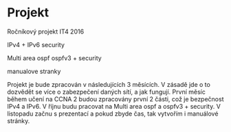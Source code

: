 # Projekt
Ročníkový projekt IT4 2016

IPv4 + IPv6 security

Multi area ospf
ospfv3 + security

manualove stranky

Projekt je bude zpracován v následujících 3 měsících. V zásadě jde o to dozvědět se více o zabezpečení daných sítí,
a jak fungují. První měsíc během učení na CCNA 2 budou zpracovány první 2 části, což je bezpečnost IPv4 a IPv6. V říjnu
budu pracovat na Multi area ospf a ospfv3 + security. V listopadu začnu s prezentací a pokud zbyde čas, tak vytvořím i
manuálové stránky.

